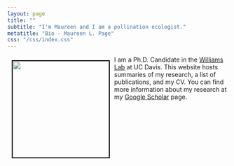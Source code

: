 ```yaml
---
layout: page
title: ""
subtitle: "I'm Maureen and I am a pollination ecologist."
metatitle: "Bio - Maureen L. Page"
css: "/css/index.css"
---
```



<img align="left" height="220" src="../img/Academic-Headshot copy.png" style="margin: 10px 10px; border:2px solid black">

I am a Ph.D. Candidate in the [Williams Lab](http://williamslab.ucdavis.edu) at UC Davis. 
This website hosts summaries of my research, a list of publications, and my CV. You can find more information about my research at my [Google Scholar](https://scholar.google.com/citations?user=DnZBrhMAAAAJ&hl=en) page. 

